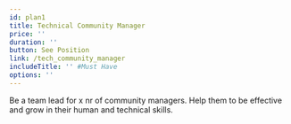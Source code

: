 ```yaml
---
id: plan1
title: Technical Community Manager
price: ''
duration: ''
button: See Position
link: /tech_community_manager
includeTitle: '' #Must Have
options: ''
---
```


Be a team lead for x nr of community managers. Help them to be effective and grow in their human and technical skills.

<!-- Passion at bringing a positive change to the world, Fluency in at least 2 dev languages, Good knowledge of docker/kubernetes, Fluent in English, Understand & follow Pareto 20/80 rule -->